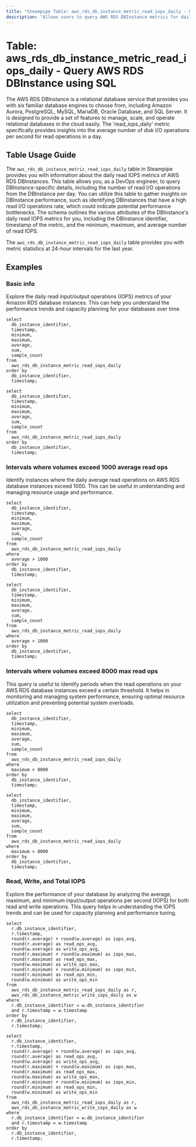 ```yaml
---
title: "Steampipe Table: aws_rds_db_instance_metric_read_iops_daily - Query AWS RDS DBInstance using SQL"
description: "Allows users to query AWS RDS DBInstance metrics for daily read IOPS (Input/Output Operations Per Second)."
---
```


# Table: aws_rds_db_instance_metric_read_iops_daily - Query AWS RDS DBInstance using SQL

The AWS RDS DBInstance is a relational database service that provides you with six familiar database engines to choose from, including Amazon Aurora, PostgreSQL, MySQL, MariaDB, Oracle Database, and SQL Server. It is designed to provide a set of features to manage, scale, and operate relational databases in the cloud easily. The 'read_iops_daily' metric specifically provides insights into the average number of disk I/O operations per second for read operations in a day.

## Table Usage Guide

The `aws_rds_db_instance_metric_read_iops_daily` table in Steampipe provides you with information about the daily read IOPS metrics of AWS RDS DBInstances. This table allows you, as a DevOps engineer, to query DBInstance-specific details, including the number of read I/O operations from the DBInstance per day. You can utilize this table to gather insights on DBInstance performance, such as identifying DBInstances that have a high read I/O operations rate, which could indicate potential performance bottlenecks. The schema outlines the various attributes of the DBInstance's daily read IOPS metrics for you, including the DBInstance identifier, timestamp of the metric, and the minimum, maximum, and average number of read IOPS.

The `aws_rds_db_instance_metric_read_iops_daily` table provides you with metric statistics at 24-hour intervals for the last year.

## Examples

### Basic info
Explore the daily read input/output operations (IOPS) metrics of your Amazon RDS database instances. This can help you understand the performance trends and capacity planning for your databases over time.

```sql+postgres
select
  db_instance_identifier,
  timestamp,
  minimum,
  maximum,
  average,
  sum,
  sample_count
from
  aws_rds_db_instance_metric_read_iops_daily
order by
  db_instance_identifier,
  timestamp;
```

```sql+sqlite
select
  db_instance_identifier,
  timestamp,
  minimum,
  maximum,
  average,
  sum,
  sample_count
from
  aws_rds_db_instance_metric_read_iops_daily
order by
  db_instance_identifier,
  timestamp;
```

### Intervals where volumes exceed 1000 average read ops
Identify instances where the daily average read operations on AWS RDS database instances exceed 1000. This can be useful in understanding and managing resource usage and performance.

```sql+postgres
select
  db_instance_identifier,
  timestamp,
  minimum,
  maximum,
  average,
  sum,
  sample_count
from
  aws_rds_db_instance_metric_read_iops_daily
where
  average > 1000
order by
  db_instance_identifier,
  timestamp;
```

```sql+sqlite
select
  db_instance_identifier,
  timestamp,
  minimum,
  maximum,
  average,
  sum,
  sample_count
from
  aws_rds_db_instance_metric_read_iops_daily
where
  average > 1000
order by
  db_instance_identifier,
  timestamp;
```


### Intervals where volumes exceed 8000 max read ops
This query is useful to identify periods when the read operations on your AWS RDS database instances exceed a certain threshold. It helps in monitoring and managing system performance, ensuring optimal resource utilization and preventing potential system overloads.

```sql+postgres
select
  db_instance_identifier,
  timestamp,
  minimum,
  maximum,
  average,
  sum,
  sample_count
from
  aws_rds_db_instance_metric_read_iops_daily
where
  maximum > 8000
order by
  db_instance_identifier,
  timestamp;
```

```sql+sqlite
select
  db_instance_identifier,
  timestamp,
  minimum,
  maximum,
  average,
  sum,
  sample_count
from
  aws_rds_db_instance_metric_read_iops_daily
where
  maximum > 8000
order by
  db_instance_identifier,
  timestamp;
```


### Read, Write, and Total IOPS
Explore the performance of your database by analyzing the average, maximum, and minimum input/output operations per second (IOPS) for both read and write operations. This query helps in understanding the IOPS trends and can be used for capacity planning and performance tuning.

```sql+postgres
select 
  r.db_instance_identifier,
  r.timestamp,
  round(r.average) + round(w.average) as iops_avg,
  round(r.average) as read_ops_avg,
  round(w.average) as write_ops_avg,
  round(r.maximum) + round(w.maximum) as iops_max,
  round(r.maximum) as read_ops_max,
  round(w.maximum) as write_ops_max,
  round(r.minimum) + round(w.minimum) as iops_min,
  round(r.minimum) as read_ops_min,
  round(w.minimum) as write_ops_min
from 
  aws_rds_db_instance_metric_read_iops_daily as r,
  aws_rds_db_instance_metric_write_iops_daily as w
where 
  r.db_instance_identifier = w.db_instance_identifier
  and r.timestamp = w.timestamp
order by
  r.db_instance_identifier,
  r.timestamp;
```

```sql+sqlite
select 
  r.db_instance_identifier,
  r.timestamp,
  round(r.average) + round(w.average) as iops_avg,
  round(r.average) as read_ops_avg,
  round(w.average) as write_ops_avg,
  round(r.maximum) + round(w.maximum) as iops_max,
  round(r.maximum) as read_ops_max,
  round(w.maximum) as write_ops_max,
  round(r.minimum) + round(w.minimum) as iops_min,
  round(r.minimum) as read_ops_min,
  round(w.minimum) as write_ops_min
from 
  aws_rds_db_instance_metric_read_iops_daily as r,
  aws_rds_db_instance_metric_write_iops_daily as w
where 
  r.db_instance_identifier = w.db_instance_identifier
  and r.timestamp = w.timestamp
order by
  r.db_instance_identifier,
  r.timestamp;
```